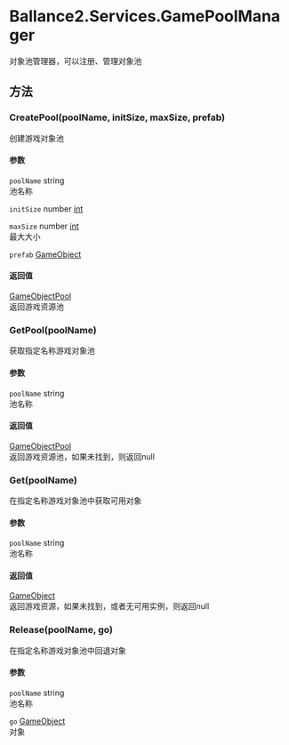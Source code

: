 ﻿# Ballance2.Services.GamePoolManager 
对象池管理器，可以注册、管理对象池


## 方法



### CreatePool(poolName, initSize, maxSize, prefab)

创建游戏对象池


#### 参数


`poolName` string <br/>池名称

`initSize` number [int](../types.md)<br/>

`maxSize` number [int](../types.md)<br/>最大大小

`prefab` [GameObject](https://docs.unity3d.com/ScriptReference/GameObject.html) <br/>



#### 返回值

[GameObjectPool](./Ballance2.Services.Pool.GameObjectPool.md) <br/>返回游戏资源池


### GetPool(poolName)

获取指定名称游戏对象池


#### 参数


`poolName` string <br/>池名称



#### 返回值

[GameObjectPool](./Ballance2.Services.Pool.GameObjectPool.md) <br/>返回游戏资源池，如果未找到，则返回null


### Get(poolName)

在指定名称游戏对象池中获取可用对象


#### 参数


`poolName` string <br/>池名称



#### 返回值

[GameObject](https://docs.unity3d.com/ScriptReference/GameObject.html) <br/>返回游戏资源，如果未找到，或者无可用实例，则返回null


### Release(poolName, go)

在指定名称游戏对象池中回退对象


#### 参数


`poolName` string <br/>池名称

`go` [GameObject](https://docs.unity3d.com/ScriptReference/GameObject.html) <br/>对象


